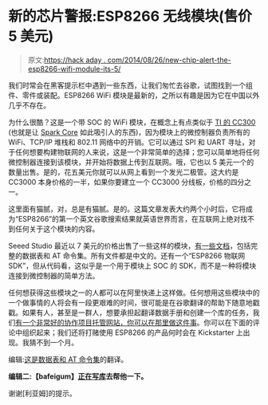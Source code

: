 # 新的芯片警报:ESP8266 无线模块(售价 5 美元)

> 原文:[https://hack aday . com/2014/08/26/new-chip-alert-the-esp8266-wifi-module-its-5/](https://hackaday.com/2014/08/26/new-chip-alert-the-esp8266-wifi-module-its-5/)

我们时常会在黑客提示栏中遇到一些东西，让我们匆忙去谷歌，试图找到一个组件、零件或装配。ESP8266 WiFi 模块是最新的，之所以有趣是因为它在中国以外几乎不存在。

为什么很酷？这是一个带 SOC 的 WiFi 模块，在概念上有点类似于 [TI 的 CC300](http://hackaday.com/2013/01/12/finally-ti-is-producing-simple-cheap-wifi-modules/) (也就是让 [Spark Core](https://www.spark.io/) 如此吸引人的东西)，因为模块上的微控制器负责所有的 WiFi、TCP/IP 堆栈和 802.11 网络中的开销。它可以通过 SPI 和 UART 寻址，对于任何想要构建物联网的人来说，这是一个非常简单的选择；您可以简单地将任何微控制器连接到该模块，并开始将数据上传到互联网。哦，它也以 5 美元一个的数量出售。是的，花五美元你就可以从网上看到一个发光二极管。这大约是 CC3000 本身价格的一半，如果你要建立一个 CC3000 分线板，价格的四分之一。

这里面有猫腻，对，总是有猫腻。是的。这篇文章发表大约两个小时后，它将成为“ESP8266”的第一个英文谷歌搜索结果就英语世界而言，在互联网上绝对找不到任何关于这个模块的内容。

Seeed Studio 最近以 7 美元的价格出售了一些这样的模块，[有一些文档](http://www.seeedstudio.com/depot/WiFi-Serial-Transceiver-Module-w-ESP8266-p-1994.html)，包括完整的数据表和 AT 命令集。所有文件都是中文的。还有一个“ESP8266 物联网 SDK”，但从代码看，这似乎是一个用于模块上 SOC 的 SDK，而不是一种将模块连接到微控制器的简单方法。

任何想获得这些模块之一的人都可以在阿里快递上这样做。任何想用这些模块中的一个做事情的人将会有一段更艰难的时间，很可能是在谷歌翻译的帮助下随意地戳戳。如果有人，甚至是一群人，想要承担起翻译数据手册和创建一个库的任务，我们[有一个非常好的协作项目托管网站，你可以在那里做这件事](http://hackaday.io/)。你可以在下面的评论中组织起来；我们还将打赌使用 ESP8266 的产品何时会在 Kickstarter 上出现。我猜不到一个月。

编辑:[这是数据表和 AT 命令集](https://nurdspace.nl/ESP8266)的翻译。

**编辑二:【bafeigum】[正在写库](http://hackaday.io/project/2879-ESP8266-WiFi-Module-Library)去帮他一下。**

谢谢[利亚姆]的提示。